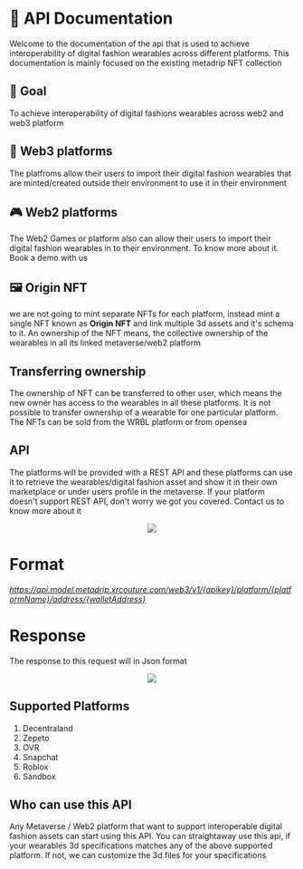 # 📙 API Documentation

Welcome to the documentation of the api that is used to achieve interoperability of digital fashion wearables across different platforms. This documentation is mainly focused on the existing metadrip NFT collection

## 🥅 Goal

To achieve interoperability of digital fashions wearables across web2 and web3 platform

## 🔗 Web3 platforms

  The platfroms allow their users to import their digital fashion wearables that are minted/created outside their environment to use it in their environment
  
## 🎮 Web2 platforms

  The Web2 Games or platform also can allow their users to import their digital fashion wearables in to their environment. To know more about it. Book a demo with us


## 🖼️ Origin NFT

  we are not going to mint separate NFTs for each platform, instead mint a single NFT known as **Origin NFT** and link multiple 3d assets and it's schema to it. 
An ownership of the NFT means, the collective ownership of the wearables in all its linked metaverse/web2 platform


## Transferring ownership

  The ownership of NFT can be transferred to other user, which means the new owner has access to the wearables in all these platforms. 
It is not possible to transfer ownership of a wearable for one particular platform. The NFTs can be sold from the WRBL platform or from opensea

## API

  The platforms will be provided with a REST API and these platforms can use it to retrieve the wearables/digital fashion asset and show it in their own marketplace or under users profile in the metaverse. If your platform doesn't support REST API, don't worry we got you covered. Contact us to know more about it
  
  
<div align="center">
      <img src="https://user-images.githubusercontent.com/122074866/234560521-49e9574a-0ecc-4322-9e83-11342ba989ab.png">
</div>

# Format

*https://api.model.metadrip.xrcouture.com/web3/v1/{apikey}/platform/{platformName}/address/{walletAddress}*

# Response
The response to this request will in Json format


<div align="center">
      <img src="https://user-images.githubusercontent.com/122074866/234604017-075b4c34-4956-4bbb-ac96-26373400f3a1.png">
</div>

## Supported Platforms

1) Decentraland
2) Zepeto
3) OVR
4) Snapchat
5) Roblox
6) Sandbox

## Who can use this API

  Any Metaverse / Web2 platform that want to support interoperable digital fashion assets can start using this API. You can straightaway use this api, if your wearables 3d specifications matches any of the above supported platform. If not, we can customize the 3d files for your specifications




